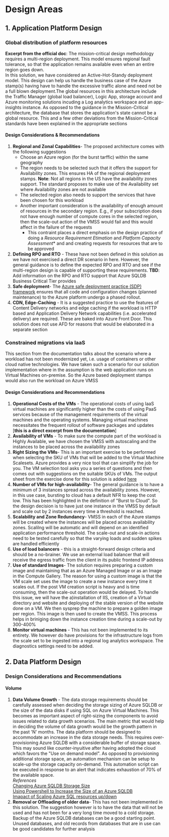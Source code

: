 # Design Areas

## 1. Application Platform Design
### Global distribution of platform resources  
**Excerpt from the official doc**: The mission-critical design methodology requires a multi-region deployment. This model ensures regional fault tolerance, so that the application remains available even when an entire region goes down.  
In this solution, we have considered an Active-Hot-Standy deployment model. This design can help us handle the business case of the Azure stamp(s) having have to handle the excessive traffic alone and need not be a full blown deployment.The global resources in this architecture include the Traffic Manager (global load balancer), Logic App, storage account and Azure monitoring solutions incuding a Log analytics workspace and an app-insights instance. As opposed to the guidance in the Mission-Critical architecture, the database that stores the application's state cannot be a global resource. This and a few other deviations from the Mission-Critical standards have been explained in the appropriate sections  
#### Design Considerations & Recommendations
1. **Regional and Zonal Capabilities**-  The proposed architecture comes with the following suggestions 
   - Choose an Azure region (for the burst tarffic) within the same geography
   - The region needs to be selected such that it offers the support for Availability zones. This ensures HA of the regional deployment stamps. **Note**: Not all regions in the US have the availability zones support. The standard proposes to make use of the Availability set where Availability zones are not available
   - The selected region also needs to support the services that have been chosen for this workload
   - Another important consideration is the availability of enough amount of resources in the secondary region. E.g., if your subscription does not have enough number of compute cores in the selected region, then the scale-out action of the VMSS would fail and this would affect in the failure of the requests
     - This contraint places a direct emphasis on the design practice of doing a *Resource Requirement Etimation*  and *Platform Capacity Assessment** and  and creating requests for resources that are to be approved
2. **Defining RPO and RTO** -  These have not been defined in this solution as we have not exercised a direct DR scenario in here. However, the general guidance is to define the expected RPO and RTO and see if the multi-region design is capable of supporting these requirements. **TBD**: Add information on the RPO and RTO support that Azure SQLDB Business Critical Tier provides
3. **Safe deployment**- The [Azure safe deployment practice (SDP) framework](https://azure.microsoft.com/blog/advancing-safe-deployment-practices) ensures that all code and configuration changes (planned maintenance) to the Azure platform undergo a phased rollout. 
4. **CDN, Edge-Caching** - It is a suggested practice to use the features of Content Delivery networks and edge caching if the workload is HTTP based and Application Delivery Network capabilities (i.e. accelerated delivery) are required. These are baked into Azure Front Door. This solution does not use AFD for reasons that would be elaborated in a separate section

### Constrained migrations via IaaS
This section from the documentation talks about the scenario where a workload has not been modernized yet, i.e. usage of containers or other cloud native technologies. We have taken such a scenario for our solution implementation where in the assumption is the web application runs on Virtual Machines on-premise. So the Azure based deployment stamps would also run the workload on Azure VMSS
#### Design Considerations and Recommendations
1. **Operational Costs of the VMs** - The operational costs of using IaaS virtual machines are significantly higher than the costs of using PaaS services because of the management requirements of the virtual machines and the operating systems. Managing virtual machines necessitates the frequent rollout of software packages and updates [**this is a direct excerpt from the documentation**]
2. **Availability of VMs** - To make sure the compute part of the workload is Highly Available, we have chosen the VMSS with autoscaling and the instances to be placed across the availability zones
3. **Right Sizing the VMs**- This is an important exercise to be performed when selecting the SKU of VMs that will be added to the Virtual Machine Scalesets. Azure provides a very nice tool that can simplify the job for you. The VM selection tool asks you a series of questions and then comes out with suggestions on the suitable SKUs of VMs. The output sheet from the exercise done for this solution is added [here](../Worksheets/VM-SelectionTool-OutputData.xlsx)
4. **Number of VMs for high-availability**- The general guidance is to have a minimum of 3 instances spread across the availability zones. However, in this use case, bursting to cloud has a default NFR to keep the cost low. This has been highlighted in the definition of "Burst to Cloud". So the design decision is to have just one instance in the VMSS by default and scale out by 2 instances every time a threshold is reached. 
5. **Scalability and Zone Redundancy**- VMSS in each of the Azure stamps will be created where the instances will be placed across availability zones. Scalilng will be automatic and will depend on an identified application performance threshold. The scale-out and scale-in actions need to be tested carefully so that the varying loads and sudden spikes are handled efficiently
6. **Use of load balancers** - this is a straight-forward design criteria and should be a no-brainer. We use an external load balancer that will receive the egress traffic from the client in its public frontend IP address
7. **Use of standard Images**- The solution requires preparing a custom image and maintaining that as an Azure Managed Image or as an Image in the Compute Gallery. The reason for using a custom image is that the VM scale set uses the image to create a new instance every time it scales out. If the post VM creation script is heavy and is time consuming, then the scale-out operation would be delayed. To handle this issue, we will have the a)installation of IIS, creation of a Virtual directory and website and deploying of the stable version of the website done on a VM. We then sysprep the machine to prepare a golden image per region. This image is then used to create the VMSS. This process helps in briniging down the instance creation time during a scale-out by 300-400%
8. **Monitor virtual machines** - This has not been implemented to its entirety. We however do have provisions for the infrastructure logs from the scale set to be ingested into a regional log analytics workspace. The diagnostics settings need to be added.     

## 2. Data Platform Design
### Design Considerations and Recommendations
#### Volume
1. **Data Volume Growth** - The data storage requirements should be carefully assessed when deciding the storage sizing of Azure SQLDB or the size of the data disks if using SQL on Azure Virtual Machines. This becomes as important aspect of right-sizing the components to avoid issues related to data growth scenarios. The main metric that would help in deciding the volume of data growth would be the growth pattern in the past 'N' months. The data platform should be designed to accommodate an increase in the data storage needs. This requires over-provisioning Azure SQLDB with a considerable buffer of storage space. This may sound like counter-inyuitive after having adopted the cloud which favors the "Use on demand model". As opposed to provisioning additional storage space, an automation mechanism can be setup to scale-up the storage capacity on-demand. This automation script can be executed in response to an alert that indicates exhaustion of 70% of the available space.  
*References*  
[Changing Azure SQLDB Storage Size](https://learn.microsoft.com/en-us/azure/azure-sql/database/single-database-scale?view=azuresql#change-storage-size)  
[Using Powershell to Increase the Size of an Azure SQLDB](https://learn.microsoft.com/en-us/powershell/module/az.sql/set-azsqldatabase?view=azps-9.7.0#example-3-modify-the-storage-max-size-of-a-database)  
[Imapact of Scaling Azure SQL resources up/down](https://learn.microsoft.com/en-us/azure/azure-sql/database/scale-resources?view=azuresql#impact-of-scale-up-or-scale-down-operations)  
2. **Removal or Offloading of older data**- This has not been implemented in this solution. The suggestion however is to have the data that will not be used and has not been for a very long time moved to a cold storage. Backup of the Azure SQLDB databases can be a good starting point. Unused databases, and old records from databases that are in use can be good candidates for further analysis

